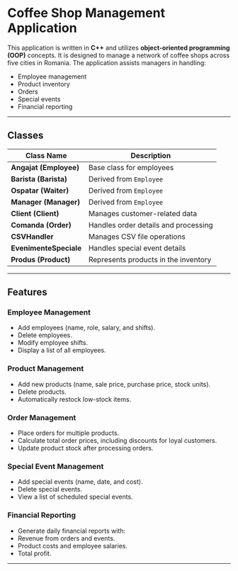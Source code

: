# Coffee Shop Management Application  

This application is written in **C++** and utilizes **object-oriented programming (OOP)** concepts. It is designed to manage a network of coffee shops across five cities in Romania. The application assists managers in handling:  
- Employee management  
- Product inventory  
- Orders  
- Special events  
- Financial reporting  

---

## Classes  

| Class Name                | Description                             |  
|---------------------------|-----------------------------------------|  
| **Angajat (Employee)**    | Base class for employees               |  
| **Barista (Barista)**     | Derived from `Employee`                |  
| **Ospatar (Waiter)**      | Derived from `Employee`                |  
| **Manager (Manager)**     | Derived from `Employee`                |  
| **Client (Client)**       | Manages customer-related data          |  
| **Comanda (Order)**       | Handles order details and processing   |  
| **CSVHandler**            | Manages CSV file operations            |  
| **EvenimenteSpeciale**    | Handles special event details          |  
| **Produs (Product)**      | Represents products in the inventory   |  

---

## Features  

### Employee Management  
- Add employees (name, role, salary, and shifts).  
- Delete employees.  
- Modify employee shifts.  
- Display a list of all employees.  

### Product Management  
- Add new products (name, sale price, purchase price, stock units).  
- Delete products.  
- Automatically restock low-stock items.  

### Order Management  
- Place orders for multiple products.  
- Calculate total order prices, including discounts for loyal customers.  
- Update product stock after processing orders.  

### Special Event Management  
- Add special events (name, date, and cost).  
- Delete special events.  
- View a list of scheduled special events.  

### Financial Reporting  
- Generate daily financial reports with:  
- Revenue from orders and events.  
- Product costs and employee salaries.  
- Total profit.  

---
